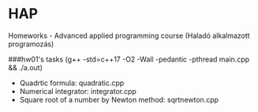 ﻿# HAP
Homeworks - Advanced applied programming course (Haladó alkalmazott programozás)

###hw01's tasks 
(g++ -std=c++17 -O2 -Wall -pedantic -pthread main.cpp && ./a.out)
- Quadrtic formula: quadratic.cpp
- Numerical integrator: integrator.cpp
- Square root of a number by Newton method: sqrtnewton.cpp
